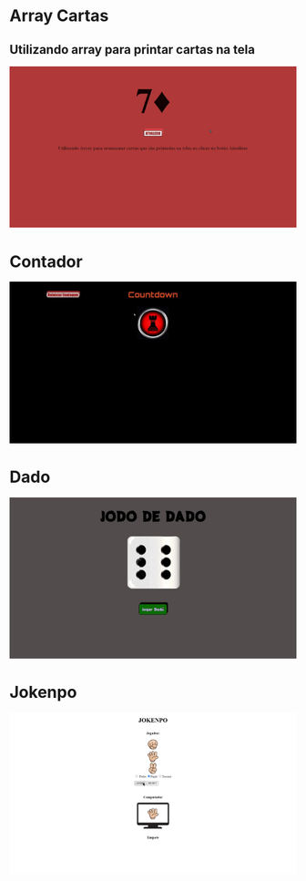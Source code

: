 # Array Cartas
## Utilizando array para printar cartas na tela
![](Lampada/img/cartas.gif)

# Contador
![](Lampada/img/contador.gif)

# Dado
![](Lampada/img/dado.gif)

# Jokenpo
![](Lampada/img/jokenpo.gif)


